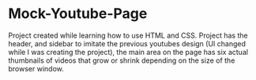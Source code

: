 # Mock-Youtube-Page

Project created while learning how to use HTML and CSS.
Project has the header, and sidebar to imitate the previous youtubes design (UI changed while I was creating the project), the main area on the page has six actual thumbnails of videos that grow or shrink depending on the size of the browser window.
